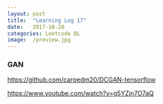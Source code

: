 ```yaml
---
layout: post
title:  "Learning Log 17"
date:   2017-10-28
categories: Leetcode DL
image:  /preview.jpg
---
```


### GAN

https://github.com/carpedm20/DCGAN-tensorflow

https://www.youtube.com/watch?v=g5YZjn7O7aQ
